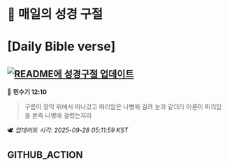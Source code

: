# 🙏 매일의 성경 구절
# [Daily Bible verse]
## [![README에 성경구절 업데이트](https://github.com/DONGSUKA/first_test/actions/workflows/update-readme-bible.yml/badge.svg)](https://github.com/DONGSUKA/first_test/actions/workflows/update-readme-bible.yml)
<!-- START_BIBLE_VERSE -->
📖 **민수기 12:10**
> 구름이 장막 위에서 떠나갔고 미리암은 나병에 걸려 눈과 같더라 아론이 미리암을 본즉 나병에 걸렸는지라

🕊️ _업데이트 시각: 2025-09-28 05:11:59 KST_
  <!-- END_BIBLE_VERSE -->
## GITHUB_ACTION
